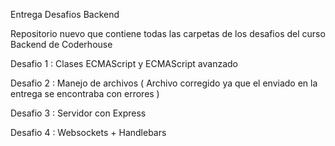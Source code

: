 Entrega Desafios Backend

Repositorio nuevo que contiene todas las carpetas de los desafios del curso Backend de Coderhouse

Desafio 1 : Clases ECMAScript y ECMAScript avanzado

Desafio 2 : Manejo de archivos ( Archivo corregido ya que el enviado en la entrega se encontraba con errores )

Desafio 3 : Servidor con Express

Desafio 4 : Websockets + Handlebars